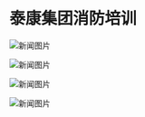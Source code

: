 # 泰康集团消防培训

![新闻图片](/illustation/news9-1.jpg)

![新闻图片](/illustation/news9-2.jpg)

![新闻图片](/illustation/news9-3.jpg)

![新闻图片](/illustation/news9-4.jpg)